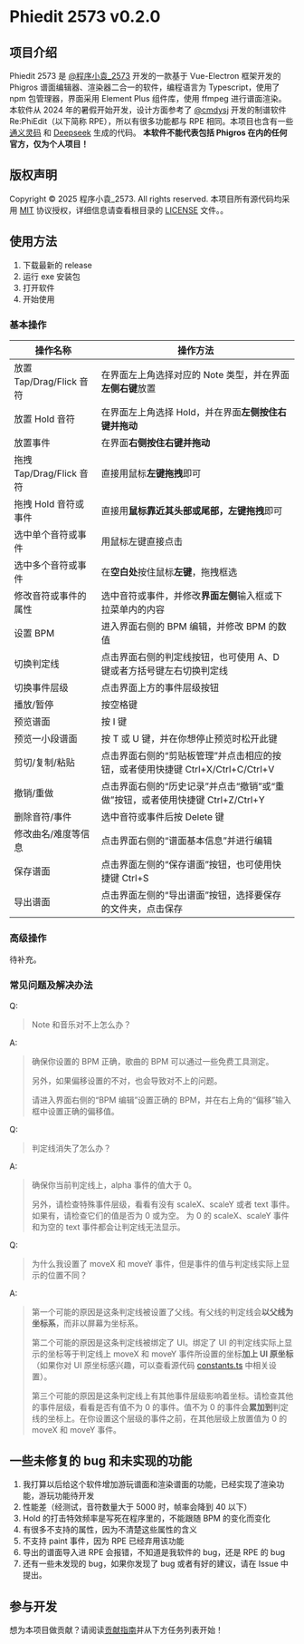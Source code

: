 # Phiedit 2573 v0.2.0

## 项目介绍

Phiedit 2573 是 [@程序小袁_2573](https://space.bilibili.com/522248560) 开发的一款基于 Vue-Electron 框架开发的 Phigros 谱面编辑器、渲染器二合一的软件，编程语言为 Typescript，使用了 npm 包管理器，界面采用 Element Plus 组件库，使用 ffmpeg 进行谱面渲染。
本软件从 2024 年的暑假开始开发，设计方面参考了 [@cmdysj](https://space.bilibili.com/252635690) 开发的制谱软件 Re:PhiEdit（以下简称 RPE），所以有很多功能都与 RPE 相同。本项目也含有一些 [通义灵码](https://lingma.aliyun.com/) 和 [Deepseek](https://deepseek.com) 生成的代码。
**本软件不能代表包括 Phigros 在内的任何官方，仅为个人项目！**

## 版权声明

Copyright © 2025 程序小袁_2573. All rights reserved.
本项目所有源代码均采用 [MIT](https://opensource.org/licenses/MIT) 协议授权，详细信息请查看根目录的 [LICENSE](LICENSE) 文件。。

## 使用方法

1. 下载最新的 release
2. 运行 exe 安装包
3. 打开软件
4. 开始使用

### 基本操作

| 操作名称                 | 操作方法                                                                        |
| ------------------------ | ------------------------------------------------------------------------------- |
| 放置 Tap/Drag/Flick 音符 | 在界面左上角选择对应的 Note 类型，并在界面**左侧右键**放置                      |
| 放置 Hold 音符           | 在界面左上角选择 Hold，并在界面**左侧按住右键并拖动**                           |
| 放置事件                 | 在界面**右侧按住右键并拖动**                                                    |
| 拖拽 Tap/Drag/Flick 音符 | 直接用鼠标**左键拖拽**即可                                                      |
| 拖拽 Hold 音符或事件     | 直接用**鼠标靠近其头部或尾部，左键拖拽**即可                                    |
| 选中单个音符或事件       | 用鼠标左键直接点击                                                              |
| 选中多个音符或事件       | 在**空白处**按住鼠标**左键**，拖拽框选                                          |
| 修改音符或事件的属性     | 选中音符或事件，并修改**界面左侧**输入框或下拉菜单内的内容                      |
| 设置 BPM                 | 进入界面右侧的 BPM 编辑，并修改 BPM 的数值                                      |
| 切换判定线               | 点击界面右侧的判定线按钮，也可使用 A、D 键或者方括号键左右切换判定线            |
| 切换事件层级             | 点击界面上方的事件层级按钮                                                      |
| 播放/暂停                | 按空格键                                                                        |
| 预览谱面                 | 按 I 键                                                                         |
| 预览一小段谱面           | 按 T 或 U 键，并在你想停止预览时松开此键                                        |
| 剪切/复制/粘贴           | 点击界面右侧的“剪贴板管理”并点击相应的按钮，或者使用快捷键 Ctrl+X/Ctrl+C/Ctrl+V |
| 撤销/重做                | 点击界面右侧的“历史记录”并点击“撤销”或“重做”按钮，或者使用快捷键 Ctrl+Z/Ctrl+Y  |
| 删除音符/事件            | 选中音符或事件后按 Delete 键                                                    |
| 修改曲名/难度等信息      | 点击界面右侧的“谱面基本信息”并进行编辑                                          |
| 保存谱面                 | 点击界面左侧的“保存谱面”按钮，也可使用快捷键 Ctrl+S                             |
| 导出谱面                 | 点击界面左侧的“导出谱面”按钮，选择要保存的文件夹，点击保存                      |

### 高级操作

待补充。

### 常见问题及解决办法

Q:
> Note 和音乐对不上怎么办？

A:
> 确保你设置的 BPM 正确，歌曲的 BPM 可以通过一些免费工具测定。
>
> 另外，如果偏移设置的不对，也会导致对不上的问题。
>
> 请进入界面右侧的“BPM 编辑”设置正确的 BPM，并在右上角的“偏移”输入框中设置正确的偏移值。

Q:
> 判定线消失了怎么办？

A:
> 确保你当前判定线上，alpha 事件的值大于 0。
>
> 另外，请检查特殊事件层级，看看有没有 scaleX、scaleY 或者 text 事件。如果有，请检查它们的值是否为 0 或为空。
> 为 0 的 scaleX、scaleY 事件和为空的 text 事件都会让判定线无法显示。

Q:
> 为什么我设置了 moveX 和 moveY 事件，但是事件的值与判定线实际上显示的位置不同？

A:
> 第一个可能的原因是这条判定线被设置了父线。有父线的判定线会**以父线为坐标系**，而非以屏幕为坐标系。
>
> 第二个可能的原因是这条判定线被绑定了 UI。绑定了 UI 的判定线实际上显示的坐标等于判定线上 moveX 和 moveY 事件所设置的坐标**加上 UI 原坐标**（如果你对 UI 原坐标感兴趣，可以查看源代码 [constants.ts](src/constants.ts#L102) 中相关设置）。
>
> 第三个可能的原因是这条判定线上有其他事件层级影响着坐标。请检查其他的事件层级，看看是否有值不为 0 的事件。值不为 0 的事件会**累加到**判定线的坐标上。在你设置这个层级的事件之前，在其他层级上放置值为 0 的 moveX 和 moveY 事件。

## 一些未修复的 bug 和未实现的功能

1. 我打算以后给这个软件增加游玩谱面和渲染谱面的功能，已经实现了渲染功能，游玩功能待开发
    <!-- （写谱、上传、游玩一站式服务，再也不用在电脑和手机之间来回传文件了） -->
2. 性能差（经测试，音符数量大于 5000 时，帧率会降到 40 以下）
    <!-- （如果你的电脑支持 120 帧，可以打开，这样帧率就能翻倍了）-->
3. Hold 的打击特效频率是写死在程序里的，不能跟随 BPM 的变化而变化
    <!-- （只知道 Hold 的打击特效频率和 BPM 有关，但不知道是什么关系） -->
4. 有很多不支持的属性，因为不清楚这些属性的含义
    <!-- （不支持 Controls，bpmfactor，linkgroup 等属性） -->
5. 不支持 paint 事件，因为 RPE 已经弃用该功能
    <!-- （其实另一个原因是我不知道 paint 事件的具体逻辑是什么）-->
6. 导出的谱面导入进 RPE 会报错，不知道是我软件的 bug，还是 RPE 的 bug
    <!-- （肯定是有什么属性值没有写对） -->
7. 还有一些未发现的 bug，如果你发现了 bug 或者有好的建议，请在 Issue 中提出。

## 参与开发

想为本项目做贡献？请阅读[贡献指南](CONTRIBUTING.md)并从下方任务列表开始！
